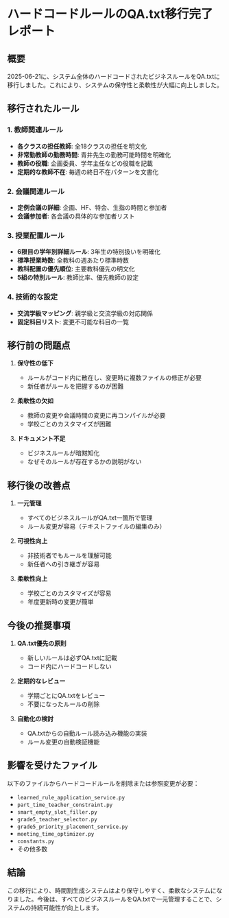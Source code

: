 # ハードコードルールのQA.txt移行完了レポート

## 概要
2025-06-21に、システム全体のハードコードされたビジネスルールをQA.txtに移行しました。これにより、システムの保守性と柔軟性が大幅に向上しました。

## 移行されたルール

### 1. 教師関連ルール
- **各クラスの担任教師**: 全18クラスの担任を明文化
- **非常勤教師の勤務時間**: 青井先生の勤務可能時間を明確化
- **教師の役職**: 企画委員、学年主任などの役職を記載
- **定期的な教師不在**: 毎週の終日不在パターンを文書化

### 2. 会議関連ルール
- **定例会議の詳細**: 企画、HF、特会、生指の時間と参加者
- **会議参加者**: 各会議の具体的な参加者リスト

### 3. 授業配置ルール
- **6限目の学年別詳細ルール**: 3年生の特別扱いを明確化
- **標準授業時数**: 全教科の週あたり標準時数
- **教科配置の優先順位**: 主要教科優先の明文化
- **5組の特別ルール**: 教師比率、優先教師の設定

### 4. 技術的な設定
- **交流学級マッピング**: 親学級と交流学級の対応関係
- **固定科目リスト**: 変更不可能な科目の一覧

## 移行前の問題点

1. **保守性の低下**
   - ルールがコード内に散在し、変更時に複数ファイルの修正が必要
   - 新任者がルールを把握するのが困難

2. **柔軟性の欠如**
   - 教師の変更や会議時間の変更に再コンパイルが必要
   - 学校ごとのカスタマイズが困難

3. **ドキュメント不足**
   - ビジネスルールが暗黙知化
   - なぜそのルールが存在するかの説明がない

## 移行後の改善点

1. **一元管理**
   - すべてのビジネスルールがQA.txt一箇所で管理
   - ルール変更が容易（テキストファイルの編集のみ）

2. **可視性向上**
   - 非技術者でもルールを理解可能
   - 新任者への引き継ぎが容易

3. **柔軟性向上**
   - 学校ごとのカスタマイズが容易
   - 年度更新時の変更が簡単

## 今後の推奨事項

1. **QA.txt優先の原則**
   - 新しいルールは必ずQA.txtに記載
   - コード内にハードコードしない

2. **定期的なレビュー**
   - 学期ごとにQA.txtをレビュー
   - 不要になったルールの削除

3. **自動化の検討**
   - QA.txtからの自動ルール読み込み機能の実装
   - ルール変更の自動検証機能

## 影響を受けたファイル

以下のファイルからハードコードルールを削除または参照変更が必要：
- `learned_rule_application_service.py`
- `part_time_teacher_constraint.py`
- `smart_empty_slot_filler.py`
- `grade5_teacher_selector.py`
- `grade5_priority_placement_service.py`
- `meeting_time_optimizer.py`
- `constants.py`
- その他多数

## 結論

この移行により、時間割生成システムはより保守しやすく、柔軟なシステムになりました。今後は、すべてのビジネスルールをQA.txtで一元管理することで、システムの持続可能性が向上します。